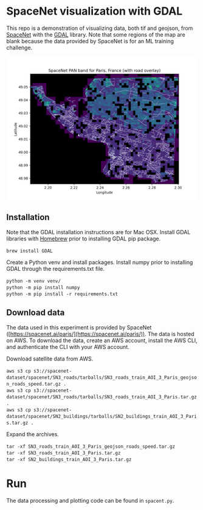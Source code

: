 # SpaceNet visualization with GDAL

This repo is a demonstration of visualizing data, both tif and geojson, from [SpaceNet](https://spacenet.ai) with the [GDAL](https://gdal.org/python) library. Note that some regions of the map are blank because the data provided by SpaceNet is for an ML training challenge. 

![](patches_low-res.png)

## Installation
Note that the GDAL installation instructions are for Mac OSX. Install GDAL libraries with [Homebrew](https://brew.sh/) prior to installing GDAL pip package.

`brew install GDAL`

Create a Python venv and install packages. Install numpy prior to installing GDAL through the requirements.txt file.

`python -m venv venv/` \
`python -m pip install numpy` \
`python -m pip install -r requirements.txt`

## Download data

The data used in this experiment is provided by SpaceNet ([https://spacenet.ai/paris/](https://spacenet.ai/paris/)). The data is hosted on AWS. To download the data, create an AWS account, install the AWS CLI, and authenticate the CLI with your AWS account.

Download satellite data from AWS.

`aws s3 cp s3://spacenet-dataset/spacenet/SN3_roads/tarballs/SN3_roads_train_AOI_3_Paris_geojson_roads_speed.tar.gz .` \
`aws s3 cp s3://spacenet-dataset/spacenet/SN3_roads/tarballs/SN3_roads_train_AOI_3_Paris.tar.gz .` \
`aws s3 cp s3://spacenet-dataset/spacenet/SN2_buildings/tarballs/SN2_buildings_train_AOI_3_Paris.tar.gz .`

Expand the archives.

`tar -xf SN3_roads_train_AOI_3_Paris_geojson_roads_speed.tar.gz` \
`tar -xf SN3_roads_train_AOI_3_Paris.tar.gz` \
`tar -xf SN2_buildings_train_AOI_3_Paris.tar.gz`

# Run

The data processing and plotting code can be found in `spacent.py`.
